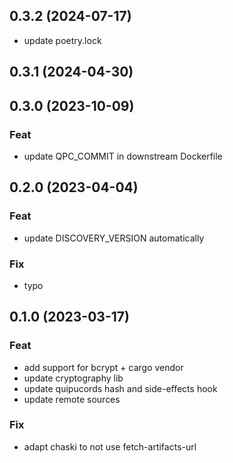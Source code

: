 ## 0.3.2 (2024-07-17)

- update poetry.lock

## 0.3.1 (2024-04-30)

## 0.3.0 (2023-10-09)

### Feat

- update QPC_COMMIT in downstream Dockerfile

## 0.2.0 (2023-04-04)

### Feat

- update DISCOVERY_VERSION automatically

### Fix

- typo

## 0.1.0 (2023-03-17)

### Feat

- add support for bcrypt + cargo vendor
- update cryptography lib
- update quipucords hash and side-effects hook
- update remote sources

### Fix

- adapt chaski to not use fetch-artifacts-url
